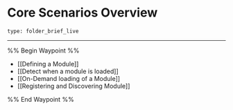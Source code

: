 # Core Scenarios Overview
 
```ccard
type: folder_brief_live
```
 
---

%% Begin Waypoint %%
- [[Defining a Module]]
- [[Detect when a module is loaded]]
- [[On-Demand loading of a Module]]
- [[Registering and Discovering Module]]

%% End Waypoint %%